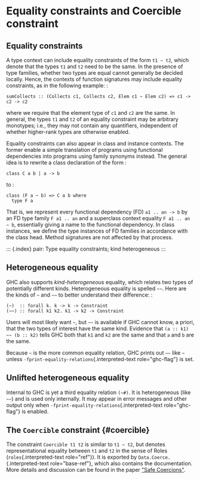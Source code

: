 Equality constraints and Coercible constraint
=============================================

Equality constraints
--------------------

A type context can include equality constraints of the form `t1 ~ t2`,
which denote that the types `t1` and `t2` need to be the same. In the
presence of type families, whether two types are equal cannot generally
be decided locally. Hence, the contexts of function signatures may
include equality constraints, as in the following example: :

    sumCollects :: (Collects c1, Collects c2, Elem c1 ~ Elem c2) => c1 -> c2 -> c2

where we require that the element type of `c1` and `c2` are the same. In
general, the types `t1` and `t2` of an equality constraint may be
arbitrary monotypes; i.e., they may not contain any quantifiers,
independent of whether higher-rank types are otherwise enabled.

Equality constraints can also appear in class and instance contexts. The
former enable a simple translation of programs using functional
dependencies into programs using family synonyms instead. The general
idea is to rewrite a class declaration of the form :

    class C a b | a -> b

to :

    class (F a ~ b) => C a b where
      type F a

That is, we represent every functional dependency (FD) `a1 .. an -> b`
by an FD type family `F a1 .. an` and a superclass context equality
`F a1 .. an ~ b`, essentially giving a name to the functional
dependency. In class instances, we define the type instances of FD
families in accordance with the class head. Method signatures are not
affected by that process.

::: {.index}
pair: Type equality constraints; kind heterogeneous
:::

Heterogeneous equality
----------------------

GHC also supports *kind-heterogeneous* equality, which relates two types
of potentially different kinds. Heterogeneous equality is spelled `~~`.
Here are the kinds of `~` and `~~` to better understand their
difference: :

    (~)  :: forall k. k -> k -> Constraint
    (~~) :: forall k1 k2. k1 -> k2 -> Constraint

Users will most likely want `~`, but `~~` is available if GHC cannot
know, a priori, that the two types of interest have the same kind.
Evidence that `(a :: k1) ~~ (b :: k2)` tells GHC both that `k1` and `k2`
are the same and that `a` and `b` are the same.

Because `~` is the more common equality relation, GHC prints out `~~`
like `~` unless `-fprint-equality-relations`{.interpreted-text
role="ghc-flag"} is set.

Unlifted heterogeneous equality
-------------------------------

Internal to GHC is yet a third equality relation `(~#)`. It is
heterogeneous (like `~~`) and is used only internally. It may appear in
error messages and other output only when
`-fprint-equality-relations`{.interpreted-text role="ghc-flag"} is
enabled.

The `Coercible` constraint {#coercible}
--------------------------

The constraint `Coercible t1 t2` is similar to `t1 ~ t2`, but denotes
representational equality between `t1` and `t2` in the sense of Roles
(`roles`{.interpreted-text role="ref"}). It is exported by
`Data.Coerce.`{.interpreted-text role="base-ref"}, which also contains
the documentation. More details and discussion can be found in the paper
[\"Safe
Coercions\"](https://www.microsoft.com/en-us/research/uploads/prod/2018/05/coercible-JFP.pdf).
